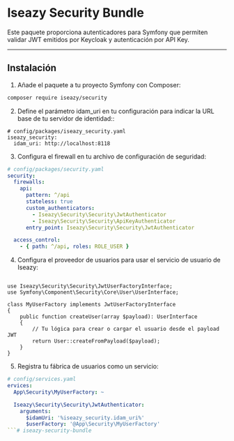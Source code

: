 # Iseazy Security Bundle

Este paquete proporciona autenticadores para Symfony que permiten validar JWT emitidos por Keycloak y autenticación por API Key.

---

## Instalación

1. Añade el paquete a tu proyecto Symfony con Composer:

```bash
composer require iseazy/security
```

2. Define el parámetro idam_uri en tu configuración para indicar la URL base de tu servidor de identidad::

```
# config/packages/iseazy_security.yaml
iseazy_security:
  idam_uri: http://localhost:8118
```

3. Configura el firewall en tu archivo de configuración de seguridad:

```yaml
# config/packages/security.yaml
security:
  firewalls:
    api:
      pattern: ^/api
      stateless: true
      custom_authenticators:
        - Iseazy\Security\Security\JwtAuthenticator
        - Iseazy\Security\Security\ApiKeyAuthenticator
      entry_point: Iseazy\Security\Security\JwtAuthenticator

  access_control:
    - { path: ^/api, roles: ROLE_USER }
```
4. Configura el proveedor de usuarios para usar el servicio de usuario de Iseazy:

```phpnamespace App\Security;

use Iseazy\Security\Security\JwtUserFactoryInterface;
use Symfony\Component\Security\Core\User\UserInterface;

class MyUserFactory implements JwtUserFactoryInterface
{
    public function createUser(array $payload): UserInterface
    {
        // Tu lógica para crear o cargar el usuario desde el payload JWT
        return User::createFromPayload($payload);
    }
}
```

5. Registra tu fábrica de usuarios como un servicio:

```yaml
# config/services.yaml
ervices:
  App\Security\MyUserFactory: ~

  Iseazy\Security\Security\JwtAuthenticator:
    arguments:
      $idamUri: '%iseazy_security.idam_uri%'
      $userFactory: '@App\Security\MyUserFactory'
```# iseazy-security-bundle
